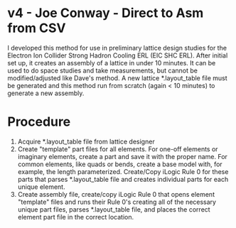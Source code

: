 # v4 - Joe Conway - Direct to Asm from CSV
I developed this method for use in preliminary lattice design studies for the Electron Ion Collider Strong Hadron Cooling ERL (EIC SHC ERL).  After initial set up, it creates an assembly of a lattice in under 10 minutes.  It can be used to do space studies and take measurements, but cannot be modified/adjusted like Dave's method. A new lattice \*.layout_table file must be generated and this method run from scratch (again < 10 minutes) to generate a new assembly.

# Procedure
1. Acquire *.layout_table file from lattice designer
2. Create "template" part files for all elements.  For one-off elements or imaginary elements, create a part and save it with the proper name.  For common elements, like quads or bends, create a base model with, for example, the length parameterized. Create/Copy iLogic Rule 0 for these parts that parses \*.layout_table file and creates individual parts for each unique element.
3. Create assembly file, create/copy iLogic Rule 0 that opens element "template" files and runs their Rule 0's creating all of the necessary unique part files, parses \*.layout_table file, and places the correct element part file in the correct location.
